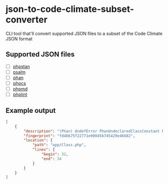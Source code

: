 # json-to-code-climate-subset-converter
CLI tool that'll convert supported JSON files to a subset of the Code Climate JSON format

## Supported JSON files

- [ ] [phpstan](https://github.com/phpstan/phpstan)
- [ ] [psalm](https://github.com/vimeo/psalm)
- [ ] [phan](https://github.com/phan/phan)
- [ ] [phpcs](https://github.com/squizlabs/PHP_CodeSniffer)
- [ ] [phpmd](https://github.com/phpmd/phpmd)
- [ ] [phplint](https://github.com/overtrue/phplint)

## Example output

```json
[
    {
        "description": "(Phan) UndefError PhanUndeclaredClassConstant Reference to constant class from undeclared class \\PhpParser\\Node\\Stmt\\ClassMethod",
        "fingerprint": "fd46675f22771e90045b745429e46682",
        "location": {
            "path": "app/Class.php",
            "lines": {
                "begin": 32,
                "end": 34
            }
        }
    }
]
```
